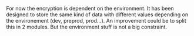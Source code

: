 For now the encryption is dependent on the environment. It has been
designed to store the same kind of data with different values depending
on the environement (dev, preprod, prod...). An improvement could be to
split this in 2 modules. But the environment stuff is not a big
constraint.
